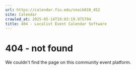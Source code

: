 ```yaml
---
url: https://calendar.fiu.edu/snaik010_452
site: Calendar
crawled_at: 2025-05-14T19:03:19.975794
title: 404 - Localist Event Calendar Software
---
```


# 404 - not found
We couldn't find the page on this community event platform.
